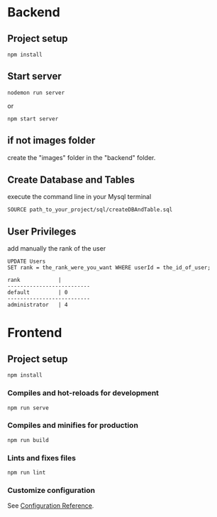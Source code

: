 # Backend

## Project setup

```
npm install
```

## Start server

```
nodemon run server
```

or

```
npm start server
```

## if not images folder

create the "images" folder in the "backend" folder.

## Create Database and Tables

execute the command line in your Mysql terminal

```
SOURCE path_to_your_project/sql/createDBAndTable.sql
```

## User Privileges 

add manually the rank of the user

```
UPDATE Users
SET rank = the_rank_were_you_want WHERE userId = the_id_of_user;
```

```
rank            |
--------------------------
default         | 0 
--------------------------
administrator   | 4
``` 


# Frontend

## Project setup
```
npm install
```

### Compiles and hot-reloads for development
```
npm run serve
```

### Compiles and minifies for production
```
npm run build
```

### Lints and fixes files
```
npm run lint
```

### Customize configuration
See [Configuration Reference](https://cli.vuejs.org/config/).
